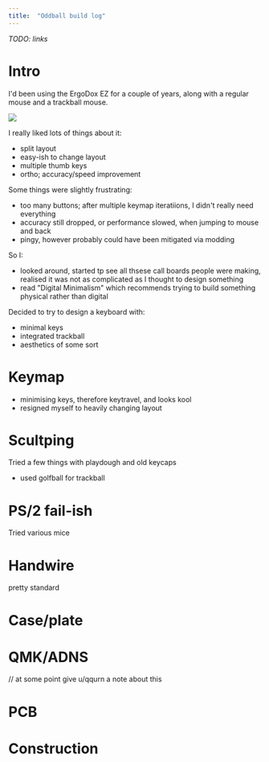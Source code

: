 ```yaml
---
title:  "Oddball build log"
---
```


_TODO: links_

# Intro

I'd been using the ErgoDox EZ for a couple of years, along with a regular mouse and a trackball mouse.

![]({{site.baseurl}}/assets/images/ergodox.jpg)

I really liked lots of things about it:
- split layout
- easy-ish to change layout
- multiple thumb keys
- ortho; accuracy/speed improvement

Some things were slightly frustrating:
- too many buttons; after multiple keymap iteratiions, I didn't really need everything
- accuracy still dropped, or performance slowed, when jumping to mouse and back
- pingy, however probably could have been mitigated via modding

So I:
- looked around, started tp see all thsese call boards people were making, realised it was not as complicated as I thought to design something
- read "Digital Minimalism" which recommends trying to build something physical rather than digital

Decided to try to design a keyboard with:
- minimal keys
- integrated trackball
- aesthetics of some sort

# Keymap

- minimising keys, therefore keytravel, and looks kool
- resigned myself to heavily changing layout

# Scultping

Tried a few things with playdough and old keycaps
- used golfball for trackball

# PS/2 fail-ish

Tried various mice

# Handwire

pretty standard

# Case/plate

# QMK/ADNS

// at some point give u/qqurn a note about this

# PCB

# Construction


